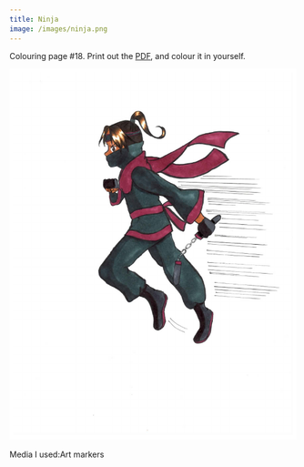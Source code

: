 ```yaml
---
title: Ninja
image: /images/ninja.png
---
```

Colouring page #18. Print out the [PDF], and colour it in yourself.

![png]

Media I used:Art markers

[png]: /images/ninja.png
[PDF]: /images/ninja.pdf
